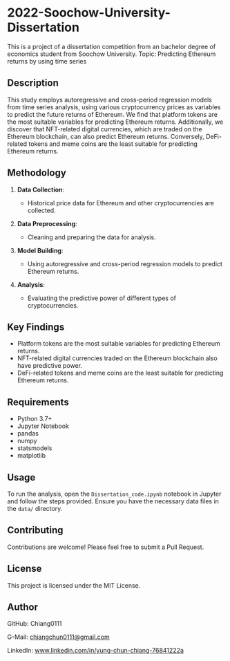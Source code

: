 # 2022-Soochow-University-Dissertation

This is a project of a dissertation competition from an bachelor degree of economics student from Soochow University.
Topic: Predicting Ethereum returns by using time series
## Description

This study employs autoregressive and cross-period regression models from time series analysis, using various cryptocurrency prices as variables to predict the future returns of Ethereum. We find that platform tokens are the most suitable variables for predicting Ethereum returns. Additionally, we discover that NFT-related digital currencies, which are traded on the Ethereum blockchain, can also predict Ethereum returns. Conversely, DeFi-related tokens and meme coins are the least suitable for predicting Ethereum returns.

## Methodology

1. **Data Collection**: 
   - Historical price data for Ethereum and other cryptocurrencies are collected.
   
2. **Data Preprocessing**: 
   - Cleaning and preparing the data for analysis.
   
3. **Model Building**: 
   - Using autoregressive and cross-period regression models to predict Ethereum returns.
   
4. **Analysis**: 
   - Evaluating the predictive power of different types of cryptocurrencies.

## Key Findings

- Platform tokens are the most suitable variables for predicting Ethereum returns.
- NFT-related digital currencies traded on the Ethereum blockchain also have predictive power.
- DeFi-related tokens and meme coins are the least suitable for predicting Ethereum returns.

## Requirements

- Python 3.7+
- Jupyter Notebook
- pandas
- numpy
- statsmodels
- matplotlib

## Usage

To run the analysis, open the `Dissertation_code.ipynb` notebook in Jupyter and follow the steps provided. Ensure you have the necessary data files in the `data/` directory.

## Contributing

Contributions are welcome! Please feel free to submit a Pull Request.

## License

This project is licensed under the MIT License.

## Author
GitHub: Chiang0111

G-Mail: chiangchun0111@gmail.com

LinkedIn: www.linkedin.com/in/yung-chun-chiang-76841222a
